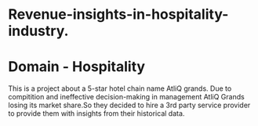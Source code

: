 # Revenue-insights-in-hospitality-industry.
# Domain - Hospitality
This is a project about a 5-star hotel chain name AtliQ grands. Due to compitition and ineffective decision-making in management AtliQ Grands losing its market share.So they decided to hire a 3rd party service provider to provide them with insights from their historical data.
